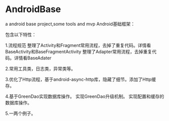 # AndroidBase
a android base project,some tools and mvp
Android基础框架：

包含以下特性：

1.流程规范
  整理了Activity和Fragment常用流程，去掉了重复代码。详情看BaseActivity和BaseFragmentActivity
  整理了Adapter常用流程，去掉重复代码。详情看BaseAdater
  
2.常用工具类，日志类，异常类等。

3.优化了Http流程，基于android-async-http库，隐藏了细节。添加了Http缓存。

4.基于GreenDao实现数据库操作。
  实现GreenDao升级机制。
  实现配置和缓存的数据库操作。
  
5.一两个例子。

  
